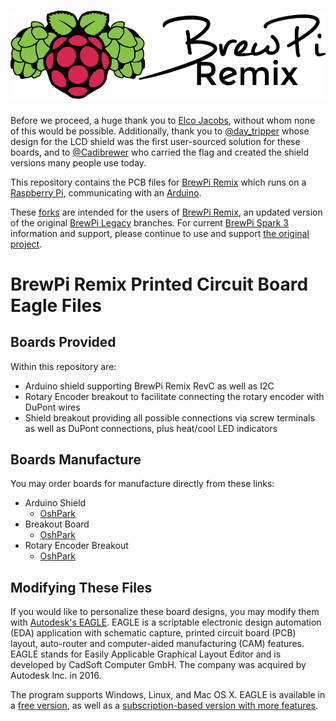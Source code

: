 # <a name="top"></a>![BrewPi Legacy Remix Logo](https://raw.githubusercontent.com/brewpi-remix/brewpi-www-rmx/master/images/brewpi_logo.png)

Before we proceed, a huge thank you to [Elco Jacobs](https://github.com/elcojacobs), without whom none of this would be possible.  Additionally, thank you to [@day_tripper](https://www.homebrewtalk.com/forum/members/day_trippr.81618/) whose design for the LCD shield was the first user-sourced solution for these boards, and to [@Cadibrewer](https://www.homebrewtalk.com/forum/members/cadibrewer.149782/) who carried the flag and created the shield versions many people use today.

This repository contains the PCB files for [BrewPi Remix](https://www.brewpiremix.com) which runs on a [Raspberry Pi](https://www.raspberrypi.org/), communicating with an [Arduino](https://www.arduino.cc/en/guide/introduction).  

These [forks](https://en.wikipedia.org/wiki/Fork_(software_development)) are intended for the users of [BrewPi Remix](https://www.brewpiremix.com), an updated version of the original [BrewPi Legacy](https://github.com/BrewPi) branches.  For current [BrewPi Spark 3](https://www.brewpi.com/) information and support, please continue to use and support [the original project](https://github.com/BrewPi).

# BrewPi Remix Printed Circuit Board Eagle Files

## Boards Provided

Within this repository are:

- Arduino shield supporting BrewPi Remix RevC as well as I2C
- Rotary Encoder breakout to facilitate connecting the rotary encoder with DuPont wires
- Shield breakout providing all possible connections via screw terminals as well as DuPont connections, plus heat/cool LED indicators

## Boards Manufacture

You may order boards for manufacture directly from these links:
- Arduino Shield
  - [OshPark](https://oshpark.com/shared_projects/TOY7kiZg)
- Breakout Board
  - [OshPark](https://oshpark.com/shared_projects/SfXfFd61)
- Rotary Encoder Breakout
  - [OshPark](https://oshpark.com/shared_projects/IlNFHwwH)

## Modifying These Files

If you would like to personalize these board designs, you may modify them with [Autodesk's EAGLE](https://www.autodesk.com/products/eagle/overview). EAGLE is a scriptable electronic design automation (EDA) application with schematic capture, printed circuit board (PCB) layout, auto-router and computer-aided manufacturing (CAM) features. EAGLE stands for Easily Applicable Graphical Layout Editor and is developed by CadSoft Computer GmbH. The company was acquired by Autodesk Inc. in 2016.  

The program supports Windows, Linux, and Mac OS X.  EAGLE is available in a [free version](https://www.autodesk.com/products/eagle/free-download), as well as a [subscription-based version with more features](https://www.autodesk.com/products/eagle/compare).
